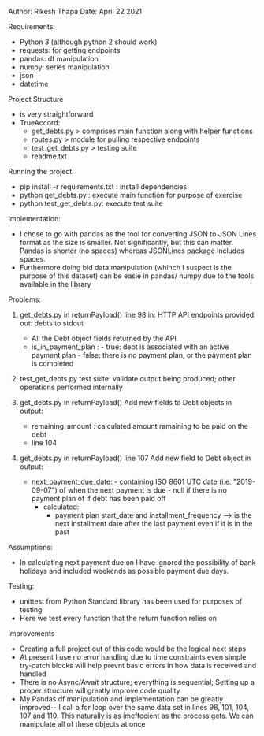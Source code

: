 Author: Rikesh Thapa
Date: April 22 2021

Requirements: 
- Python 3 (although python 2 should work)
- requests: for getting endpoints
- pandas: df manipulation
- numpy: series manipulation
- json
- datetime

Project Structure
- is very straightforward
- TrueAccord:
    - get_debts.py  > comprises main function along with helper functions
    - routes.py > module for pulling respective endpoints
    - test_get_debts.py > testing suite
    - readme.txt

Running the project:
- pip install -r requirements.txt : install dependencies
- python get_debts.py : execute main function for purpose of exercise 
- python test_get_debts.py: execute test suite

Implementation:
- I chose to go with pandas as the tool for converting JSON to JSON Lines format as the size is smaller. 
Not significantly, but this can matter. Pandas is shorter (no spaces) whereas JSONLines package includes spaces.
- Furthermore doing bid data manipulation (whihch I suspect is the purpose of this dataset) can be easie in pandas/ numpy due to the tools available in the library

Problems:
   1) get_debts.py in returnPayload() line 98
      in: HTTP API endpoints provided 
      out: debts to stdout 
         - All the Debt object fields returned by the API
         - is_in_payment_plan : 
               - true: debt is associated with an active payment plan
               - false: there is no payment plan, or the payment plan is completed
      
   2) test_get_debts.py 
      test suite: validate output being produced; other operations performed internally
   3) get_debts.py in returnPayload()
      Add new fields to Debt objects in output:
         - remaining_amount : calculated amount ramaining to be paid on the debt
         - line 104 
   4) get_debts.py in returnPayload() line 107
      Add new field to Debt object in output:
         - next_payment_due_date:
               - containing ISO 8601 UTC date (i.e. "2019-09-07") of when the next payment is due
               - null if there is no payment plan of if debt has been paid off
            - calculated:
               - payment plan start_date and installment_frequency --> is the next installment date after the last payment even if it is in the past

Assumptions:
- In calculating next payment due on I have ignored the possibility of bank holidays and included weekends as possible payment due days.

Testing:
- unittest from Python Standard library has been used for purposes of testing
- Here we test every function that the return function relies on

Improvements
- Creating a full project out of this code would be the logical next steps
- At present I use no error handling due to time constraints even simple try-catch blocks will help prevnt basic errors in how data is received and handled
- There is no Async/Await structure; everything is sequential; Setting up a proper structure will greatly improve code quality
- My Pandas df manipulation and implementation can be greatly improved-- I call a for loop over the same data set in lines 98, 101, 104, 107 and 110. This naturally is as imeffecient as the process gets. We can manipulate all of these objects at once 
